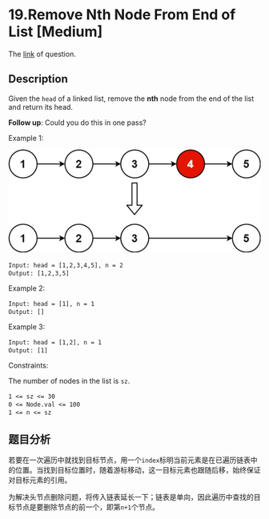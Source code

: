 # 19.Remove Nth Node From End of List [Medium]

The [link](https://leetcode.com/problems/remove-nth-node-from-end-of-list/) of question.

## Description

Given the `head` of a linked list, remove the **nth** node from the end of the list and return its head.

**Follow up**: Could you do this in one pass?

Example 1:

![](./img/19.jpg)
```
Input: head = [1,2,3,4,5], n = 2
Output: [1,2,3,5]
```

Example 2:
```
Input: head = [1], n = 1
Output: []
```

Example 3:
```
Input: head = [1,2], n = 1
Output: [1]
```

Constraints:

The number of nodes in the list is `sz`.
```
1 <= sz <= 30
0 <= Node.val <= 100
1 <= n <= sz
```

## 题目分析

若要在一次遍历中就找到目标节点，用一个`index`标明当前元素是在已遍历链表中的位置。当找到目标位置时，随着游标移动，这一目标元素也跟随后移，始终保证对目标元素的引用。

为解决头节点删除问题，将传入链表延长一下；链表是单向，因此遍历中查找的目标节点是要删除节点的前一个，即第`n+1`个节点。